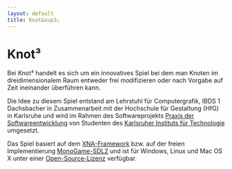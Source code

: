 ```yaml
---
layout: default
title: Knot&sup3;
---
```


# Knot&sup3;

Bei Knot&sup3; handelt es sich um ein innovatives Spiel bei dem man Knoten im dreidimensionalem Raum entweder frei modifizieren oder nach Vorgabe auf Zeit ineinander überführen kann. 

Die Idee zu diesem Spiel entstand am Lehrstuhl für Computergrafik, IBDS 1 Dachsbacher in Zusammenarbeit mit der Hochschule für Gestaltung (HfG) in Karlsruhe und wird im Rahmen des Softwareprojekts [Praxis der Softwareentwicklung](http://cg.ivd.kit.edu/lehre/ws2013/pse/index.php) von Studenten des [Karlsruher Instituts für Technologie](http://www.informatik.kit.edu/) umgesetzt.

Das Spiel basiert auf dem [XNA-Framework](http://msdn.microsoft.com/en-us/aa937791.aspx) bzw. auf der freien Implementierung [MonoGame-SDL2](https://github.com/flibitijibibo/MonoGame) und ist für Windows, Linux und Mac OS X unter einer [Open-Source-Lizenz]({{site.baseurl}}license.html) verfügbar.
